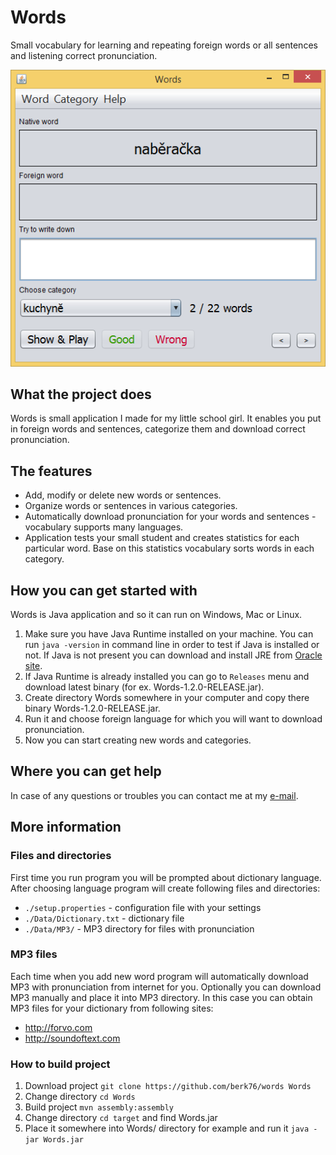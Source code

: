 # Words

Small vocabulary for learning and repeating foreign words or all sentences and 
listening correct pronunciation.

![Words.png](doc/Words.png)

## What the project does

Words is small application I made for my little school girl. It enables you 
put in foreign words and sentences, categorize them and download correct 
pronunciation.  

## The features

* Add, modify or delete new words or sentences.
* Organize words or sentences in various categories.
* Automatically download pronunciation for your words and sentences - vocabulary supports many languages.
* Application tests your small student and creates statistics for each particular word. Base on this statistics vocabulary sorts words in each category.  

## How you can get started with

Words is Java application and so it can run on Windows, Mac or Linux.

1. Make sure you have Java Runtime installed on your machine. You can run `java -version` 
in command line in order to test if Java is installed or not. If Java is not present you can download and install JRE from
[Oracle site](https://www.oracle.com/technetwork/java/javase/downloads/jre8-downloads-2133155.html).
1. If Java Runtime is already installed you can go to `Releases` menu and download latest binary (for ex. Words-1.2.0-RELEASE.jar).
1. Create directory Words somewhere in your computer and copy there binary Words-1.2.0-RELEASE.jar.
1. Run it and choose foreign language for which you will want to download pronunciation.
1. Now you can start creating new words and categories.   

## Where you can get help

In case of any questions or troubles you can contact me at my [e-mail](mailto:jaroslav.beran@gmail.com).

## More information

### Files and directories

First time you run program you will be prompted about dictionary language.
After choosing language program will create following files and directories:

* `./setup.properties` - configuration file with your settings
* `./Data/Dictionary.txt` - dictionary file
* `./Data/MP3/` - MP3 directory for files with pronunciation 

### MP3 files

Each time when you add new word program will automatically download MP3 with pronunciation from internet for you.
Optionally you can download MP3 manually and place it into MP3 directory. In this case you can obtain MP3 files for your dictionary from following sites:

* http://forvo.com
* http://soundoftext.com

### How to build project

 1. Download project `git clone https://github.com/berk76/words Words`
 1. Change directory `cd Words`
 1. Build project `mvn assembly:assembly`
 1. Change directory `cd target` and find Words.jar
 1. Place it somewhere into Words/ directory for example and run it `java -jar Words.jar`
 